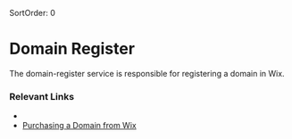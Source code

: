 SortOrder: 0
# Domain Register

The domain-register service is responsible for registering a domain in Wix. 

### Relevant Links
- 
- [Purchasing a Domain from Wix](https://support.wix.com/en/article/purchasing-a-domain-from-wix-3133977)
